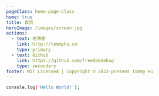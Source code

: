 ```yaml
---
pageClass: home-page-class
home: true
title: 首页
heroImage: /images/screen.jpg
actions:
  - text: 老博客
    link: http://tommyhu.cn
    type: primary
  - text: Github
    link: https://github.com/freedomdebug
    type: secondary
footer: MIT Licensed | Copyright © 2022-present Tommy Hu
---
```


```bash
console.log('Hello World!');
```
